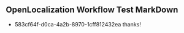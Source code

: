 ## OpenLocalization Workflow Test MarkDown
* 583cf64f-d0ca-4a2b-8970-1cff812432ea thanks!

<!--HONumber=Jul16_HO2-->


